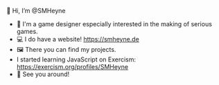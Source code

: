 🍏 Hi, I’m @SMHeyne
- 🐝 I'm a game designer especially interested in the making of serious games.
- 💻 I do have a website! https://smheyne.de
- 🖼 There you can find my projects.
- I started learning JavaScript on Exercism: https://exercism.org/profiles/SMHeyne
- 👋 See you around!
